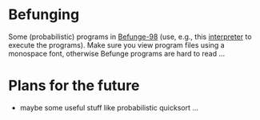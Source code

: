 # Befunging
Some (probabilistic) programs in [Befunge-98](https://esolangs.org/wiki/Befunge) (use, e.g., this [interpreter](https://purkka.codes/jsfunge-98/befunge98.html) to execute the programs).
Make sure you view program files using a monospace font, otherwise Befunge programs are hard to read ...

# Plans for the future
- maybe some useful stuff like probabilistic quicksort ...
